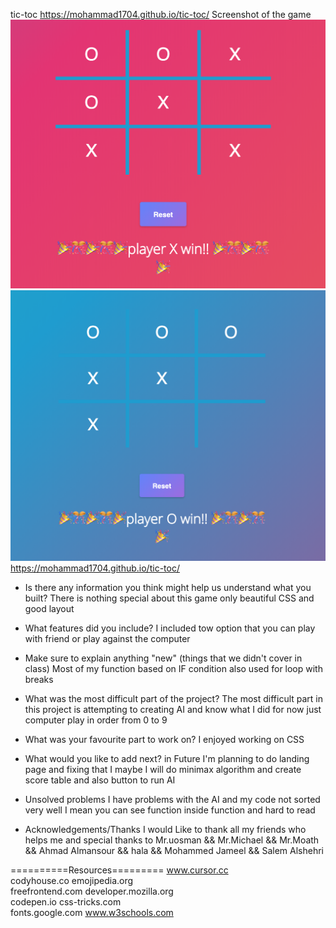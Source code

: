 tic-toc
https://mohammad1704.github.io/tic-toc/
Screenshot of the game
![alt text](https://github.com/Mohammad1704/tic-toc/blob/master/Screen%20Shot%201440-05-24%20at%2011.14.37%20PM.png?raw=true)
![alt text](https://github.com/Mohammad1704/tic-toc/blob/master/Screen%20Shot%201440-05-24%20at%2011.13.43%20PM.png?raw=true)
https://mohammad1704.github.io/tic-toc/


- Is there any information you think might help us understand what you built?
There is nothing special about this game only beautiful CSS and good layout


- What features did you include?
I included tow option that you can play with friend or play against the computer

- Make sure to explain anything "new" (things that we didn't cover in class)
Most of my function based on IF condition also used for loop with breaks


- What was the most difficult part of the project?
The most difficult part in this project is attempting to creating AI and  know what I did for now just computer play in order from 0 to 9

- What was your favourite part to work on?
I enjoyed working on CSS

- What would you like to add next?
in Future I'm planning to do landing page and fixing that I maybe I will do minimax algorithm  and create score table and also button to run AI

- Unsolved problems
I have  problems with the AI and my code not sorted very well I mean you can see function inside function and hard to read 

- Acknowledgements/Thanks
 I would Like to thank all my friends who helps me and special thanks to
Mr.uosman && Mr.Michael && Mr.Moath && Ahmad Almansour && hala && Mohammed Jameel && Salem Alshehri

==========Resources=========
www.cursor.cc               
codyhouse.co
emojipedia.org              
freefrontend.com
developer.mozilla.org       
codepen.io
css-tricks.com              
fonts.google.com
www.w3schools.com           
